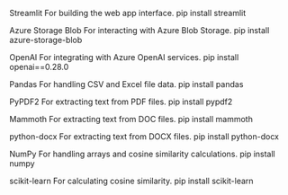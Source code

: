 Streamlit
For building the web app interface.
pip install streamlit


Azure Storage Blob
For interacting with Azure Blob Storage.
pip install azure-storage-blob


OpenAI
For integrating with Azure OpenAI services.
pip install openai==0.28.0


Pandas
For handling CSV and Excel file data.
pip install pandas


PyPDF2
For extracting text from PDF files.
pip install pypdf2


Mammoth
For extracting text from DOC files.
pip install mammoth


python-docx
For extracting text from DOCX files.
pip install python-docx


NumPy
For handling arrays and cosine similarity calculations.
pip install numpy


scikit-learn
For calculating cosine similarity.
pip install scikit-learn
